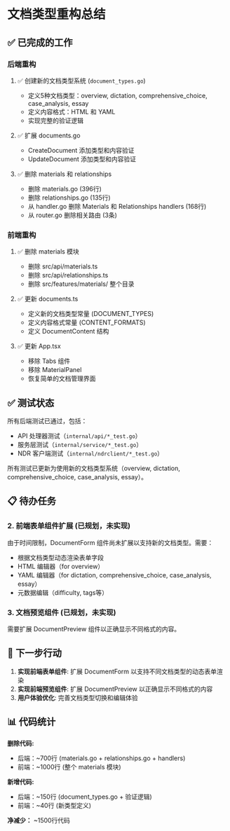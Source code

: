 # 文档类型重构总结

## ✅ 已完成的工作

### 后端重构
1. ✅ 创建新的文档类型系统 (`document_types.go`)
   - 定义5种文档类型：overview, dictation, comprehensive_choice, case_analysis, essay
   - 定义内容格式：HTML 和 YAML
   - 实现完整的验证逻辑

2. ✅ 扩展 documents.go
   - CreateDocument 添加类型和内容验证
   - UpdateDocument 添加类型和内容验证

3. ✅ 删除 materials 和 relationships
   - 删除 materials.go (396行)
   - 删除 relationships.go (135行)
   - 从 handler.go 删除 Materials 和 Relationships handlers (168行)
   - 从 router.go 删除相关路由 (3条)

### 前端重构
1. ✅ 删除 materials 模块
   - 删除 src/api/materials.ts
   - 删除 src/api/relationships.ts
   - 删除 src/features/materials/ 整个目录

2. ✅ 更新 documents.ts
   - 定义新的文档类型常量 (DOCUMENT_TYPES)
   - 定义内容格式常量 (CONTENT_FORMATS)
   - 定义 DocumentContent 结构

3. ✅ 更新 App.tsx
   - 移除 Tabs 组件
   - 移除 MaterialPanel
   - 恢复简单的文档管理界面

## ✅ 测试状态

所有后端测试已通过，包括：
- API 处理器测试（`internal/api/*_test.go`）
- 服务层测试（`internal/service/*_test.go`）
- NDR 客户端测试（`internal/ndrclient/*_test.go`）

所有测试已更新为使用新的文档类型系统（overview, dictation, comprehensive_choice, case_analysis, essay）。

## 📋 待办任务

### 2. 前端表单组件扩展 (已规划，未实现)
由于时间限制，DocumentForm 组件尚未扩展以支持新的文档类型。需要：
- 根据文档类型动态渲染表单字段
- HTML 编辑器（for overview）
- YAML 编辑器（for dictation, comprehensive_choice, case_analysis, essay）
- 元数据编辑（difficulty, tags等）

### 3. 文档预览组件 (已规划，未实现)
需要扩展 DocumentPreview 组件以正确显示不同格式的内容。

## 🎯 下一步行动

1. **实现前端表单组件**: 扩展 DocumentForm 以支持不同文档类型的动态表单渲染
2. **实现前端预览组件**: 扩展 DocumentPreview 以正确显示不同格式的内容
3. **用户体验优化**: 完善文档类型切换和编辑体验

## 📊 代码统计

**删除代码:**
- 后端：~700行 (materials.go + relationships.go + handlers)
- 前端：~1000行 (整个 materials 模块)

**新增代码:**
- 后端：~150行 (document_types.go + 验证逻辑)
- 前端：~40行 (新类型定义)

**净减少：** ~1500行代码
